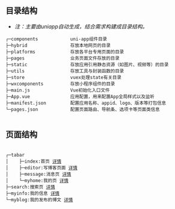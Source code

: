 ## 目录结构
+ *注：主要由uniapp自动生成，结合需求构建成目录结构。*
```
┌─components            uni-app组件目录
├─hybrid                存放本地网页的目录
├─platforms             存放各平台专用页面的目录
├─pages                 业务页面文件存放的目录
├─static                存放应用引用静态资源（如图片、视频等）的目录
├─utils                 存放工具与封装函数的目录
├─store                 vuex处理state有关目录
├─wxcomponents          存放小程序组件的目录
├─main.js               Vue初始化入口文件
├─App.vue               应用配置，用来配置App全局样式以及监听 
├─manifest.json         配置应用名称、appid、logo、版本等打包信息
└─pages.json            配置页面路由、导航条、选项卡等页面类信息


```


## 页面结构
<pre v-pre="" data-lang="">
    <code class="lang-" style="padding:0">
┌─tabar 
│    ├─index:首页 <a href="docs/index.md">详情</a>
│    ├─editor:写博客页面 <a href="docs/editor.md">详情</a>
│    ├─message:消息页 <a href="docs/message.md">详情</a>
│    └─myhome:我的页 <a href="docs/myhome.md">详情</a>
├─search:搜索页 <a href="docs/search.md">详情</a>
├─myinfo:我的信息 <a href="docs/myinfo.md">详情</a>
└─myblog:我的发布的博文 <a href="docs/myblog.md">详情</a>
    </code>
</pre>
